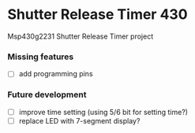 # Shutter Release Timer 430
Msp430g2231 Shutter Release Timer project

### Missing features
- [ ] add programming pins

### Future development
- [ ] improve time setting (using 5/6 bit for setting time?)
- [ ] replace LED with 7-segment display?
